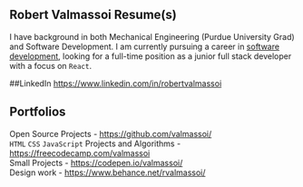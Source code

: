 ## Robert Valmassoi Resume(s)
I have background in both Mechanical Engineering (Purdue University Grad) and Software Development. I am currently pursuing a career in [software development](https://github.com/valmassoi/resume/blob/master/Valmassoi_Resume_Soft-Dev.md), looking for a full-time position as a junior full stack developer with a focus on `React`.

##LinkedIn
https://www.linkedin.com/in/robertvalmassoi

## Portfolios
Open Source Projects - https://github.com/valmassoi/  
`HTML` `CSS` `JavaScript` Projects and Algorithms - https://freecodecamp.com/valmassoi  
Small Projects - https://codepen.io/valmassoi/  
Design work - https://www.behance.net/rvalmassoi/  
